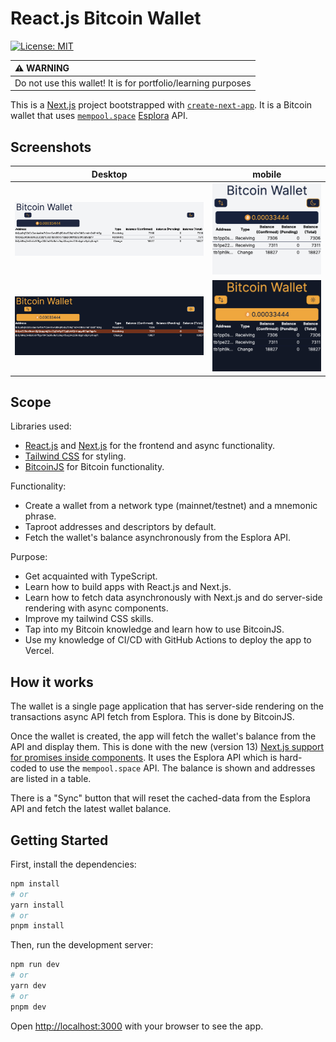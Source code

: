 # React.js Bitcoin Wallet

[![License: MIT](https://img.shields.io/badge/License-MIT-yellow.svg)](https://opensource.org/licenses/MIT)

| :warning: WARNING                                             |
| :------------------------------------------------------------ |
| Do not use this wallet! It is for portfolio/learning purposes |

This is a [Next.js](https://nextjs.org/) project bootstrapped with
[`create-next-app`](https://github.com/vercel/next.js/tree/canary/packages/create-next-app).
It is a Bitcoin wallet that uses [`mempool.space`](https://mempool.space/)
[Esplora](https://github.com/Blockstream/esplora/blob/master/API.md) API.

## Screenshots

| Desktop                                                                   | mobile                                                                  |
| ------------------------------------------------------------------------- | ----------------------------------------------------------------------- |
| <img src="screenshots/desktop-light.png" width="450" alt="desktop-light"> | <img src="screenshots/mobile-light.png" width="250" alt="mobile-light"> |
| <img src="screenshots/desktop-dark.png" width="450" alt="desktop-dark">   | <img src="screenshots/mobile-dark.png" width="250" alt="mobile-dark">   |

## Scope

Libraries used:

- [React.js](https://react.dev/) and [Next.js](https://nextjs.org/) for the
  frontend and async functionality.
- [Tailwind CSS](https://tailwindcss.com/) for styling.
- [BitcoinJS](https://github.com/bitcoinjs) for Bitcoin
  functionality.

Functionality:

- Create a wallet from a network type (mainnet/testnet) and a mnemonic phrase.
- Taproot addresses and descriptors by default.
- Fetch the wallet's balance asynchronously from the Esplora API.

Purpose:

- Get acquainted with TypeScript.
- Learn how to build apps with React.js and Next.js.
- Learn how to fetch data asynchronously with Next.js
  and do server-side rendering with async components.
- Improve my tailwind CSS skills.
- Tap into my Bitcoin knowledge and learn how to use BitcoinJS.
- Use my knowledge of CI/CD with GitHub Actions to deploy the app to Vercel.

## How it works

The wallet is a single page application that has server-side rendering
on the transactions async API fetch from Esplora.
This is done by BitcoinJS.

Once the wallet is created, the app will fetch the wallet's balance
from the API and display them.
This is done with the new (version 13) [Next.js support for promises inside components](https://nextjs.org/blog/next-13#data-fetching).
It uses the Esplora API which is hard-coded to use the `mempool.space` API.
The balance is shown and addresses are listed in a table.

There is a "Sync" button that will reset the cached-data from
the Esplora API and fetch the latest wallet balance.

## Getting Started

First, install the dependencies:

```bash
npm install
# or
yarn install
# or
pnpm install
```

Then, run the development server:

```bash
npm run dev
# or
yarn dev
# or
pnpm dev
```

Open [http://localhost:3000](http://localhost:3000) with your browser to see the app.
